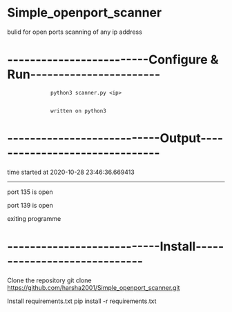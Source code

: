 # Simple_openport_scanner
bulid for open ports scanning of any ip address


# -------------------------Configure & Run-----------------------
                  
                  python3 scanner.py <ip>
                  
                  
                  written on python3
                   
# ---------------------------Output-------------------------------

time started at 2020-10-28 23:46:36.669413
__________________________________________________
port 135 is open

port 139 is open

exiting programme


# ---------------------------Install-----------------------------

Clone the repository git clone https://github.com/harsha2001/Simple_openport_scanner.git


Install requirements.txt pip install -r requirements.txt
